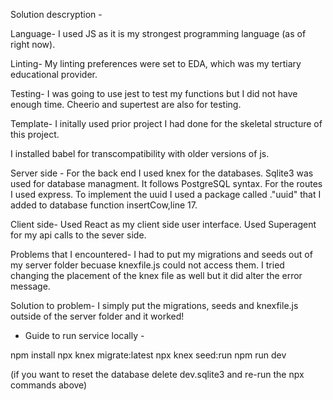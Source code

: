 Solution descryption -

Language-
I used JS as it is my strongest programming language (as of right now).

Linting-
My linting preferences were set to EDA, which was my tertiary educational provider.

Testing-
I was going to use jest to test my functions but I did not have enough time. Cheerio and supertest are also for testing.

Template-
I initally used prior project I had done for the skeletal structure of this project.

I installed babel for transcompatibility with older versions of js.

Server side -
For the back end I used knex for the databases.
Sqlite3 was used for database managment. It follows PostgreSQL syntax.
For the routes I used express.
To implement the uuid I used a package called ."uuid" that I added to database function insertCow,line 17.

Client side-
Used React as my client side user interface.
Used Superagent for my api calls to the sever side.

Problems that I encountered-
I had to put my migrations and seeds out of my server folder becuase knexfile.js could not access them. I tried changing the placement of the knex file as well but it did alter the error message.

Solution to problem-
I simply put the migrations, seeds and knexfile.js outside of the server folder and it worked!


- Guide to run service locally - 

npm install
npx knex migrate:latest
npx knex seed:run
npm run dev

(if you want to reset the database delete dev.sqlite3 and re-run the npx commands above)
